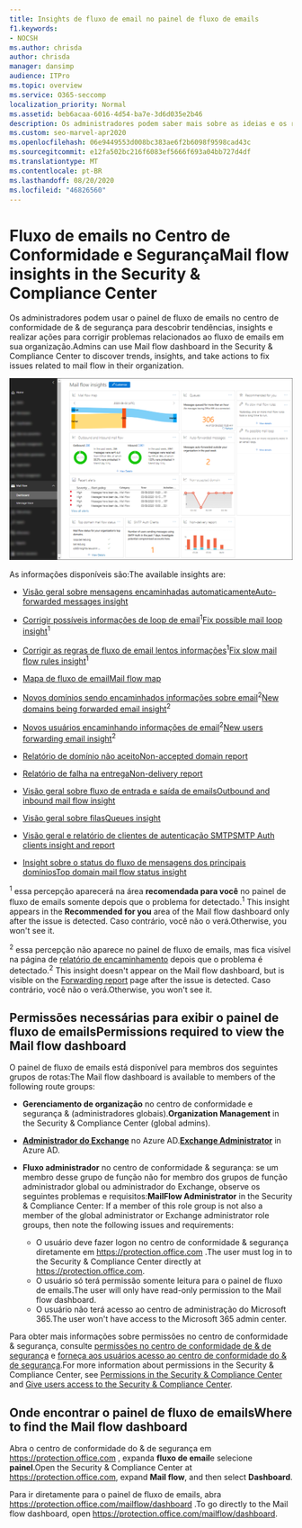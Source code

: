 ```yaml
---
title: Insights de fluxo de email no painel de fluxo de emails
f1.keywords:
- NOCSH
ms.author: chrisda
author: chrisda
manager: dansimp
audience: ITPro
ms.topic: overview
ms.service: O365-seccomp
localization_priority: Normal
ms.assetid: beb6acaa-6016-4d54-ba7e-3d6d035e2b46
description: Os administradores podem saber mais sobre as ideias e os relatórios disponíveis no painel de fluxo de emails no centro de conformidade do & de segurança.
ms.custom: seo-marvel-apr2020
ms.openlocfilehash: 06e9449553d008bc383ae6f2b6098f9598cad43c
ms.sourcegitcommit: e12fa502bc216f6083ef5666f693a04bb727d4df
ms.translationtype: MT
ms.contentlocale: pt-BR
ms.lasthandoff: 08/20/2020
ms.locfileid: "46826560"
---
```

# <a name="mail-flow-insights-in-the-security--compliance-center"></a><span data-ttu-id="9f611-103">Fluxo de emails no Centro de Conformidade e Segurança</span><span class="sxs-lookup"><span data-stu-id="9f611-103">Mail flow insights in the Security & Compliance Center</span></span>

<span data-ttu-id="9f611-104">Os administradores podem usar o painel de fluxo de emails no centro de conformidade de & de segurança para descobrir tendências, insights e realizar ações para corrigir problemas relacionados ao fluxo de emails em sua organização.</span><span class="sxs-lookup"><span data-stu-id="9f611-104">Admins can use Mail flow dashboard in the Security & Compliance Center to discover trends, insights, and take actions to fix issues related to mail flow in their organization.</span></span>

![O painel de fluxo de emails no centro de conformidade & segurança](../../media/mail-flow-dashboard-v2.png)

<span data-ttu-id="9f611-106">As informações disponíveis são:</span><span class="sxs-lookup"><span data-stu-id="9f611-106">The available insights are:</span></span>

- [<span data-ttu-id="9f611-107">Visão geral sobre mensagens encaminhadas automaticamente</span><span class="sxs-lookup"><span data-stu-id="9f611-107">Auto-forwarded messages insight</span></span>](mfi-auto-forwarded-messages-report.md)

- <span data-ttu-id="9f611-108">[Corrigir possíveis informações de loop de email](mfi-mail-loop-insight.md)<sup>1</sup></span><span class="sxs-lookup"><span data-stu-id="9f611-108">[Fix possible mail loop insight](mfi-mail-loop-insight.md)<sup>1</sup></span></span>

- <span data-ttu-id="9f611-109">[Corrigir as regras de fluxo de email lentos informações](mfi-slow-mail-flow-rules-insight.md)<sup>1</sup></span><span class="sxs-lookup"><span data-stu-id="9f611-109">[Fix slow mail flow rules insight](mfi-slow-mail-flow-rules-insight.md)<sup>1</sup></span></span>

- [<span data-ttu-id="9f611-110">Mapa de fluxo de email</span><span class="sxs-lookup"><span data-stu-id="9f611-110">Mail flow map</span></span>](mfi-mail-flow-map-report.md)

- <span data-ttu-id="9f611-111">[Novos domínios sendo encaminhados informações sobre email](mfi-new-domains-being-forwarded-email.md)<sup>2</sup></span><span class="sxs-lookup"><span data-stu-id="9f611-111">[New domains being forwarded email insight](mfi-new-domains-being-forwarded-email.md)<sup>2</sup></span></span>

- <span data-ttu-id="9f611-112">[Novos usuários encaminhando informações de email](mfi-new-users-forwarding-email.md)<sup>2</sup></span><span class="sxs-lookup"><span data-stu-id="9f611-112">[New users forwarding email insight](mfi-new-users-forwarding-email.md)<sup>2</sup></span></span>

- [<span data-ttu-id="9f611-113">Relatório de domínio não aceito</span><span class="sxs-lookup"><span data-stu-id="9f611-113">Non-accepted domain report</span></span>](mfi-non-accepted-domain-report.md)

- [<span data-ttu-id="9f611-114">Relatório de falha na entrega</span><span class="sxs-lookup"><span data-stu-id="9f611-114">Non-delivery report</span></span>](mfi-non-delivery-report.md)

- [<span data-ttu-id="9f611-115">Visão geral sobre fluxo de entrada e saída de emails</span><span class="sxs-lookup"><span data-stu-id="9f611-115">Outbound and inbound mail flow insight</span></span>](mfi-outbound-and-inbound-mail-flow.md)

- [<span data-ttu-id="9f611-116">Visão geral sobre filas</span><span class="sxs-lookup"><span data-stu-id="9f611-116">Queues insight</span></span>](mfi-queue-alerts-and-queues.md)

- [<span data-ttu-id="9f611-117">Visão geral e relatório de clientes de autenticação SMTP</span><span class="sxs-lookup"><span data-stu-id="9f611-117">SMTP Auth clients insight and report</span></span>](mfi-smtp-auth-clients-report.md)

- [<span data-ttu-id="9f611-118">Insight sobre o status do fluxo de mensagens dos principais domínios</span><span class="sxs-lookup"><span data-stu-id="9f611-118">Top domain mail flow status insight</span></span>](mfi-domain-mail-flow-status-insight.md)

<span data-ttu-id="9f611-119"><sup>1</sup> essa percepção aparecerá na área **recomendada para você** no painel de fluxo de emails somente depois que o problema for detectado.</span><span class="sxs-lookup"><span data-stu-id="9f611-119"><sup>1</sup> This insight appears in the **Recommended for you** area of the Mail flow dashboard only after the issue is detected.</span></span> <span data-ttu-id="9f611-120">Caso contrário, você não o verá.</span><span class="sxs-lookup"><span data-stu-id="9f611-120">Otherwise, you won't see it.</span></span>

<span data-ttu-id="9f611-121"><sup>2</sup> essa percepção não aparece no painel de fluxo de emails, mas fica visível na página de [relatório de encaminhamento](view-mail-flow-reports.md#forwarding-report) depois que o problema é detectado.</span><span class="sxs-lookup"><span data-stu-id="9f611-121"><sup>2</sup> This insight doesn't appear on the Mail flow dashboard, but is visible on the [Forwarding report](view-mail-flow-reports.md#forwarding-report) page after the issue is detected.</span></span> <span data-ttu-id="9f611-122">Caso contrário, você não o verá.</span><span class="sxs-lookup"><span data-stu-id="9f611-122">Otherwise, you won't see it.</span></span>

## <a name="permissions-required-to-view-the-mail-flow-dashboard"></a><span data-ttu-id="9f611-123">Permissões necessárias para exibir o painel de fluxo de emails</span><span class="sxs-lookup"><span data-stu-id="9f611-123">Permissions required to view the Mail flow dashboard</span></span>

<span data-ttu-id="9f611-124">O painel de fluxo de emails está disponível para membros dos seguintes grupos de rotas:</span><span class="sxs-lookup"><span data-stu-id="9f611-124">The Mail flow dashboard is available to members of the following route groups:</span></span>

- <span data-ttu-id="9f611-125">**Gerenciamento de organização** no centro de conformidade e segurança & (administradores globais).</span><span class="sxs-lookup"><span data-stu-id="9f611-125">**Organization Management** in the Security & Compliance Center (global admins).</span></span>

- <span data-ttu-id="9f611-126">**[Administrador do Exchange](https://docs.microsoft.com/azure/active-directory/users-groups-roles/directory-assign-admin-roles#exchange-administrator)** no Azure AD.</span><span class="sxs-lookup"><span data-stu-id="9f611-126">**[Exchange Administrator](https://docs.microsoft.com/azure/active-directory/users-groups-roles/directory-assign-admin-roles#exchange-administrator)** in Azure AD.</span></span>

- <span data-ttu-id="9f611-127">**Fluxo administrador** no centro de conformidade & segurança: se um membro desse grupo de função não for membro dos grupos de função administrador global ou administrador do Exchange, observe os seguintes problemas e requisitos:</span><span class="sxs-lookup"><span data-stu-id="9f611-127">**MailFlow Administrator** in the Security & Compliance Center: If a member of this role group is not also a member of the global administrator or Exchange administrator role groups, then note the following issues and requirements:</span></span>

  - <span data-ttu-id="9f611-128">O usuário deve fazer logon no centro de conformidade & segurança diretamente em <https://protection.office.com> .</span><span class="sxs-lookup"><span data-stu-id="9f611-128">The user must log in to the Security & Compliance Center directly at <https://protection.office.com>.</span></span>
  - <span data-ttu-id="9f611-129">O usuário só terá permissão somente leitura para o painel de fluxo de emails.</span><span class="sxs-lookup"><span data-stu-id="9f611-129">The user will only have read-only permission to the Mail flow dashboard.</span></span>
  - <span data-ttu-id="9f611-130">O usuário não terá acesso ao centro de administração do Microsoft 365.</span><span class="sxs-lookup"><span data-stu-id="9f611-130">The user won't have access to the Microsoft 365 admin center.</span></span>

<span data-ttu-id="9f611-131">Para obter mais informações sobre permissões no centro de conformidade & segurança, consulte [permissões no centro de conformidade de & de segurança](permissions-in-the-security-and-compliance-center.md) e [forneça aos usuários acesso ao centro de conformidade do & de segurança](grant-access-to-the-security-and-compliance-center.md).</span><span class="sxs-lookup"><span data-stu-id="9f611-131">For more information about permissions in the Security & Compliance Center, see [Permissions in the Security & Compliance Center](permissions-in-the-security-and-compliance-center.md) and [Give users access to the Security & Compliance Center](grant-access-to-the-security-and-compliance-center.md).</span></span>

## <a name="where-to-find-the-mail-flow-dashboard"></a><span data-ttu-id="9f611-132">Onde encontrar o painel de fluxo de emails</span><span class="sxs-lookup"><span data-stu-id="9f611-132">Where to find the Mail flow dashboard</span></span>

<span data-ttu-id="9f611-133">Abra o centro de conformidade do & de segurança em <https://protection.office.com> , expanda **fluxo de email**e selecione **painel**.</span><span class="sxs-lookup"><span data-stu-id="9f611-133">Open the Security & Compliance Center at <https://protection.office.com>, expand **Mail flow**, and then select **Dashboard**.</span></span>

<span data-ttu-id="9f611-134">Para ir diretamente para o painel de fluxo de emails, abra <https://protection.office.com/mailflow/dashboard> .</span><span class="sxs-lookup"><span data-stu-id="9f611-134">To go directly to the Mail flow dashboard, open <https://protection.office.com/mailflow/dashboard>.</span></span>
